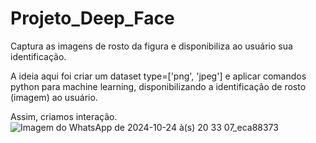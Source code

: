 # Projeto_Deep_Face

Captura as imagens de rosto da figura e disponibiliza ao usuário sua identificação.

A ideia aqui foi criar um dataset type=['png', 'jpeg'] e aplicar comandos python para machine learning, disponibilizando a identificação de rosto (imagem) ao usuário.

Assim, criamos interação.
![Imagem do WhatsApp de 2024-10-24 à(s) 20 33 07_eca88373](https://github.com/user-attachments/assets/59263a5b-b339-48cb-81d4-b581814e99fe)


